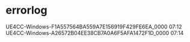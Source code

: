 # errorlog


UE4CC-Windows-F1A557564BA559A7E156919F429FE6EA_0000 07:12
UE4CC-Windows-A26572B04EE38CB7A0A6F5AFA1472F1D_0000 07:14

